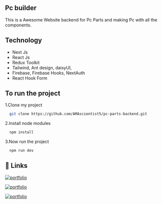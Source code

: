 ## Pc builder

This is a Awesome Website backend for Pc Parts and making Pc with all the components.

## Technology

- Next Js
- React Js
- Redux Toolkit
- Tailwind, Ant design, daisyUI,
- Firebase, Firebase Hooks, NextAuth
- React Hook Form

## To run the project

1.Clone my project

```bash
  git clone https://github.com/AMAscientist5/pc-parts-backend.git
```

2.Install node modules

```bash
  npm install
```

3.Now run the project

```bash
  npm run dev
```

## 🔗 Links

[![portfolio](https://img.shields.io/badge/Livesite-000?style=for-the-badge&logo=ko-fi&logoColor=white)](https://pc-builder-client-amascientist5.vercel.app/)

[![portfolio](https://img.shields.io/badge/Github-client-000?style=for-the-badge&logo=ko-fi&logoColor=white)](https://github.com/AMAscientist5/pc-parts)

[![portfolio](https://img.shields.io/badge/Github-server-000?style=for-the-badge&logo=ko-fi&logoColor=white)](https://github.com/AMAscientist5/pc-parts-backend)
